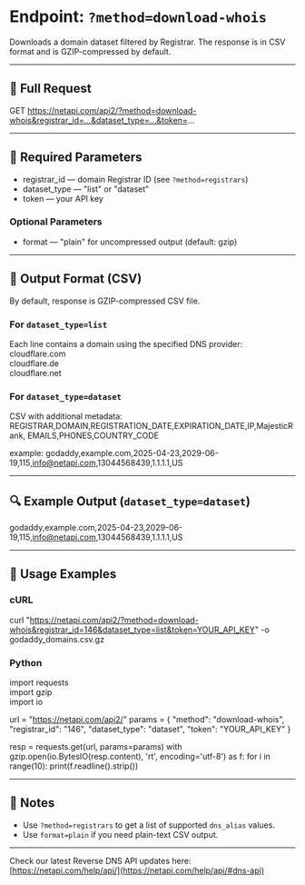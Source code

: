 # Endpoint: `?method=download-whois`

Downloads a domain dataset filtered by Registrar. The response is in CSV format and is GZIP-compressed by default.

---

## 🔗 Full Request

GET https://netapi.com/api2/?method=download-whois&registrar_id=...&dataset_type=...&token=...

---

## 🔧 Required Parameters

- registrar_id — domain Registrar ID (see `?method=registrars`)
- dataset_type — "list" or "dataset"
- token — your API key

### Optional Parameters

- format — "plain" for uncompressed output (default: gzip)

---

## 📄 Output Format (CSV)

By default, response is GZIP-compressed CSV file.

### For `dataset_type=list`

Each line contains a domain using the specified DNS provider:
cloudflare.com  
cloudflare.de  
cloudflare.net  

### For `dataset_type=dataset`

CSV with additional metadata:
REGISTRAR,DOMAIN,REGISTRATION_DATE,EXPIRATION_DATE,IP,MajesticRank, EMAILS,PHONES,COUNTRY_CODE  

example:
godaddy,example.com,2025-04-23,2029-06-19,115,info@netapi.com,13044568439,1.1.1.1,US

---

## 🔍 Example Output (`dataset_type=dataset`)

godaddy,example.com,2025-04-23,2029-06-19,115,info@netapi.com,13044568439,1.1.1.1,US

---

## 🧪 Usage Examples

### cURL

curl "https://netapi.com/api2/?method=download-whois&registrar_id=146&dataset_type=list&token=YOUR_API_KEY" -o godaddy_domains.csv.gz

### Python

import requests  
import gzip  
import io

url = "https://netapi.com/api2/"
params = {
    "method": "download-whois",
    "registrar_id": "146",
    "dataset_type": "dataset",
    "token": "YOUR_API_KEY"
}

resp = requests.get(url, params=params)
with gzip.open(io.BytesIO(resp.content), 'rt', encoding='utf-8') as f:
    for i in range(10):
        print(f.readline().strip())

---

## 📌 Notes

- Use `?method=registrars` to get a list of supported `dns_alias` values.
- Use `format=plain` if you need plain-text CSV output.


---

Check our latest Reverse DNS API updates here: [https://netapi.com/help/api/](https://netapi.com/help/api/#dns-api)
